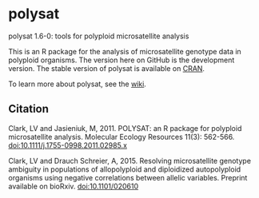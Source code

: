 # polysat
polysat 1.6-0: tools for polyploid microsatellite analysis

This is an R package for the analysis of microsatellite genotype data in polyploid organisms.  The version here on GitHub
is the development version.  The stable version of polysat is available on
[CRAN](http://cran.r-project.org/web/packages/polysat/).

To learn more about polysat, see the [wiki](https://github.com/lvclark/polysat/wiki).

## Citation

Clark, LV and Jasieniuk, M, 2011. POLYSAT: an R package for polyploid microsatellite analysis. Molecular Ecology
Resources 11(3): 562-566. [doi:10.1111/j.1755-0998.2011.02985.x](http://dx.doi.org/10.1111/j.1755-0998.2011.02985.x)

Clark, LV and Drauch Schreier, A, 2015. Resolving microsatellite genotype ambiguity in populations of allopolyploid
and diploidized autopolyploid organisms using negative correlations between allelic variables. Preprint available on bioRxiv.
[doi:10.1101/020610](http://dx.doi.org/10.1101/020610)
